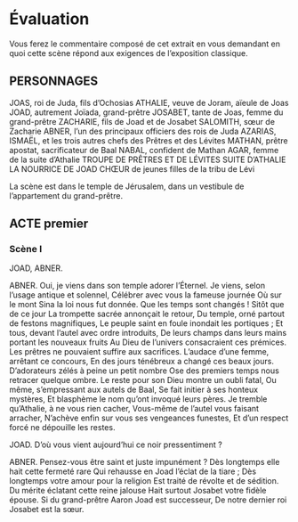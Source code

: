 # Évaluation

Vous ferez le commentaire composé de cet extrait en vous demandant en quoi cette scène répond aux exigences de l’exposition classique.

## PERSONNAGES

JOAS, roi de Juda, fils d’Ochosias
ATHALIE, veuve de Joram, aïeule de Joas
JOAD, autrement Joïada, grand-prêtre
JOSABET, tante de Joas, femme du grand-prêtre
ZACHARIE, fils de Joad et de Josabet
SALOMITH, sœur de Zacharie
ABNER, l’un des principaux officiers des rois de Juda
AZARIAS, ISMAËL, et les trois autres chefs des Prêtres et des Lévites
MATHAN, prêtre apostat, sacrificateur de Baal
NABAL, confident de Mathan
AGAR, femme de la suite d’Athalie
TROUPE DE PRÊTRES ET DE LÉVITES
SUITE D’ATHALIE
LA NOURRICE DE JOAD
CHŒUR de jeunes filles de la tribu de Lévi

La scène est dans le temple de Jérusalem, dans un vestibule de l’appartement du grand-prêtre.

## ACTE premier

### Scène I
JOAD, ABNER.

ABNER.
Oui, je viens dans son temple adorer l’Éternel.
Je viens, selon l’usage antique et solennel,
Célébrer avec vous la fameuse journée
Où sur le mont Sina la loi nous fut donnée.
Que les temps sont changés ! Sitôt que de ce jour
La trompette sacrée annonçait le retour,
Du temple, orné partout de festons magnifiques,
Le peuple saint en foule inondait les portiques ;
Et tous, devant l’autel avec ordre introduits,
De leurs champs dans leurs mains portant les nouveaux fruits
Au Dieu de l’univers consacraient ces prémices.
Les prêtres ne pouvaient suffire aux sacrifices.
L’audace d’une femme, arrêtant ce concours,
En des jours ténébreux a changé ces beaux jours.
D’adorateurs zélés à peine un petit nombre
Ose des premiers temps nous retracer quelque ombre.
Le reste pour son Dieu montre un oubli fatal,
Ou même, s’empressant aux autels de Baal,
Se fait initier à ses honteux mystères,
Et blasphème le nom qu’ont invoqué leurs pères.
Je tremble qu’Athalie, à ne vous rien cacher,
Vous-même de l’autel vous faisant arracher,
N’achève enfin sur vous ses vengeances funestes,
Et d’un respect forcé ne dépouille les restes.

JOAD.
D’où vous vient aujourd’hui ce noir pressentiment ?

ABNER.
Pensez-vous être saint et juste impunément ?
Dès longtemps elle hait cette fermeté rare
Qui rehausse en Joad l’éclat de la tiare ;
Dès longtemps votre amour pour la religion
Est traité de révolte et de sédition.
Du mérite éclatant cette reine jalouse
Hait surtout Josabet votre fidèle épouse.
Si du grand-prêtre Aaron Joad est successeur,
De notre dernier roi Josabet est la sœur.
